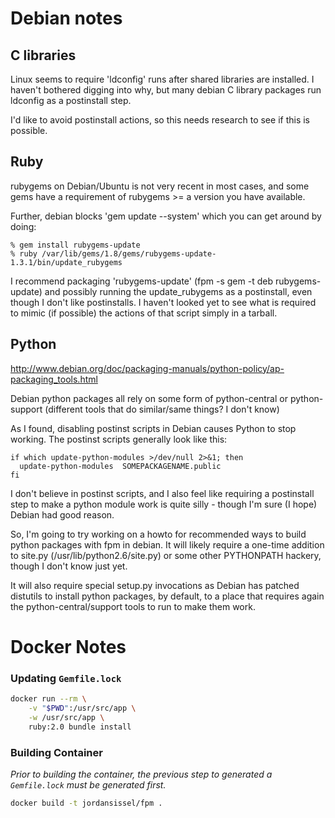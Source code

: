 
# Debian notes

## C libraries

Linux seems to require 'ldconfig' runs after shared libraries are installed. I
haven't bothered digging into why, but many debian C library packages run
ldconfig as a postinstall step.

I'd like to avoid postinstall actions, so this needs research to see if this is
possible.

## Ruby

rubygems on Debian/Ubuntu is not very recent in most cases, and some gems have
a requirement of rubygems >= a version you have available.

Further, debian blocks 'gem update --system' which you can get around by doing:

    % gem install rubygems-update
    % ruby /var/lib/gems/1.8/gems/rubygems-update-1.3.1/bin/update_rubygems

I recommend packaging 'rubygems-update' (fpm -s gem -t deb rubygems-update) and
possibly running the update_rubygems as a postinstall, even though I don't like
postinstalls. I haven't looked yet to see what is required to mimic (if
possible) the actions of that script simply in a tarball.

## Python

http://www.debian.org/doc/packaging-manuals/python-policy/ap-packaging_tools.html

Debian python packages all rely on some form of python-central or
python-support (different tools that do similar/same things? I don't know)

As I found, disabling postinst scripts in Debian causes Python to stop working.
The postinst scripts generally look like this:

    if which update-python-modules >/dev/null 2>&1; then
      update-python-modules  SOMEPACKAGENAME.public
    fi

I don't believe in postinst scripts, and I also feel like requiring a
postinstall step to make a python module work is quite silly - though I'm sure
(I hope) Debian had good reason.

So, I'm going to try working on a howto for recommended ways to build python
packages with fpm in debian. It will likely require a one-time addition to
site.py (/usr/lib/python2.6/site.py) or some other PYTHONPATH hackery, though
I don't know just yet.

It will also require special setup.py invocations as Debian has patched distutils to
install python packages, by default, to a place that requires again the
python-central/support tools to run to make them work.

# Docker Notes
### Updating `Gemfile.lock`

```sh
docker run --rm \
    -v "$PWD":/usr/src/app \
    -w /usr/src/app \
    ruby:2.0 bundle install
```

### Building Container
*Prior to building the container, the previous step to generated a
`Gemfile.lock` must be generated first.*

```sh
docker build -t jordansissel/fpm .
```
